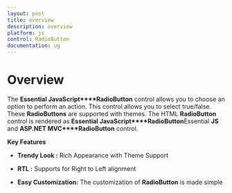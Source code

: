 ```yaml
---
layout: post
title: overview
description: overview
platform: js
control: RadioButton
documentation: ug
---
```


# Overview

The **Essential JavaScript****RadioButton** control allows you to choose an option to perform an action. This control allows you to select true/false. These **RadioButtons** are supported with themes. The HTML **RadioButton** control is rendered as **Essential JavaScript****RadioButton**Essential **JS** and **ASP.NET MVC****RadioButton** control.

**Key Features**

* **Trendy Look :** Rich Appearance with Theme Support

* **RTL :** Supports for Right to Left alignment

* **Easy Customization:** The customization of **RadioButton**  is made simple

